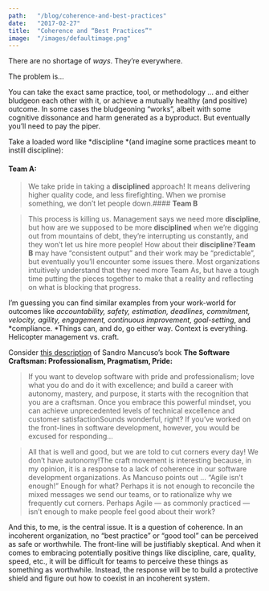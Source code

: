 ```yaml
---
path:	"/blog/coherence-and-best-practices"
date:	"2017-02-27"
title:	"Coherence and “Best Practices”"
image:	"/images/defaultimage.png"
---
```


There are no shortage of *ways*. They’re everywhere.

The problem is…

You can take the exact same practice, tool, or methodology … and either bludgeon each other with it, or achieve a mutually healthy (and positive) outcome. In some cases the bludgeoning “works”, albeit with some cognitive dissonance and harm generated as a byproduct. But eventually you’ll need to pay the piper.

Take a loaded word like *discipline *(and imagine some practices meant to instill discipline):

#### **Team A:**


> We take pride in taking a **disciplined** approach! It means delivering higher quality code, and less firefighting. When we promise something, we don’t let people down.#### **Team B**


> This process is killing us. Management says we need more **discipline**, but how are we supposed to be more **disciplined** when we’re digging out from mountains of debt, they’re interrupting us constantly, and they won’t let us hire more people! How about their **discipline**?**Team B** may have “consistent output” and their work may be “predictable”, but eventually you’ll encounter some issues there. Most organizations intuitively understand that they need more Team As, but have a tough time putting the pieces together to make that a reality and reflecting on what is blocking that progress.

I’m guessing you can find similar examples from your work-world for outcomes like *accountability, safety, estimation, deadlines, commitment, velocity, agility, engagement, continuous improvement, goal-setting*, and *compliance. *Things can, and do, go either way. Context is everything. Helicopter management vs. craft.

Consider [this description](https://www.amazon.com/Software-Craftsman-Professionalism-Pragmatism-Robert/dp/0134052501) of Sandro Mancuso’s book **The Software Craftsman: Professionalism, Pragmatism, Pride:**


> If you want to develop software with pride and professionalism; love what you do and do it with excellence; and build a career with autonomy, mastery, and purpose, it starts with the recognition that you are a craftsman. Once you embrace this powerful mindset, you can achieve unprecedented levels of technical excellence and customer satisfactionSounds wonderful, right? If you’ve worked on the front-lines in software development, however, you would be excused for responding…


> All that is well and good, but we are told to cut corners every day! We don’t have autonomy!The craft movement is interesting because, in my opinion, it is a response to a lack of coherence in our software development organizations. As Mancuso points out … “Agile isn’t enough!” Enough for what? Perhaps it is not enough to reconcile the mixed messages we send our teams, or to rationalize why we frequently cut corners. Perhaps Agile — as commonly practiced — isn’t enough to make people feel good about their work?

And this, to me, is the central issue. It is a question of coherence. In an incoherent organization, no “best practice” or “good tool” can be perceived as safe or worthwhile. The front-line will be justifiably skeptical. And when it comes to embracing potentially positive things like discipline, care, quality, speed, etc., it will be difficult for teams to perceive these things as something as worthwhile. Instead, the response will be to build a protective shield and figure out how to coexist in an incoherent system.

